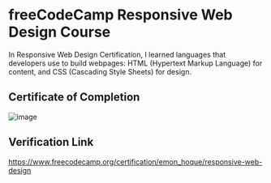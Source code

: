 # freeCodeCamp Responsive Web Design Course 
 In Responsive Web Design Certification, I learned languages that developers use to build webpages: HTML (Hypertext Markup Language) for content, and CSS (Cascading Style Sheets) for design.
 
 ## Certificate of Completion
![image](https://user-images.githubusercontent.com/56671915/122030924-c7a91180-ce00-11eb-95a3-69d8f0ed0f3c.png)

 ## Verification Link
https://www.freecodecamp.org/certification/emon_hoque/responsive-web-design
